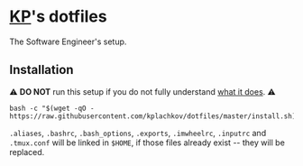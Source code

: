 # [KP](https://github.com/kplachkov)'s dotfiles
The Software Engineer's setup.

## Installation
:warning: **DO NOT** run this setup if you do not fully
understand [what it does](install.sh). :warning:
```terminal
bash -c "$(wget -qO - https://raw.githubusercontent.com/kplachkov/dotfiles/master/install.sh)"
```
`.aliases`, `.bashrc`, `.bash_options`, `.exports`, `.imwheelrc`, `.inputrc` and `.tmux.conf` will be linked in `$HOME`, if those files already exist -- they will be replaced.

